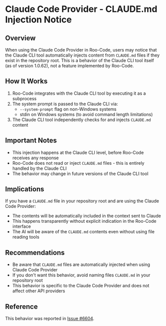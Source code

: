 # Claude Code Provider - CLAUDE.md Injection Notice

## Overview

When using the Claude Code Provider in Roo-Code, users may notice that the Claude CLI tool automatically injects content from `CLAUDE.md` files if they exist in the repository root. This is a behavior of the Claude CLI tool itself (as of version 1.0.62), not a feature implemented by Roo-Code.

## How It Works

1. Roo-Code integrates with the Claude CLI tool by executing it as a subprocess
2. The system prompt is passed to the Claude CLI via:
    - `--system-prompt` flag on non-Windows systems
    - stdin on Windows systems (to avoid command length limitations)
3. The Claude CLI tool independently checks for and injects `CLAUDE.md` content

## Important Notes

- This injection happens at the Claude CLI level, before Roo-Code receives any response
- Roo-Code does not read or inject `CLAUDE.md` files - this is entirely handled by the Claude CLI
- The behavior may change in future versions of the Claude CLI tool

## Implications

If you have a `CLAUDE.md` file in your repository root and are using the Claude Code Provider:

- The contents will be automatically included in the context sent to Claude
- This happens transparently without explicit indication in the Roo-Code interface
- The AI will be aware of the `CLAUDE.md` contents even without using file reading tools

## Recommendations

- Be aware that `CLAUDE.md` files are automatically injected when using Claude Code Provider
- If you don't want this behavior, avoid naming files `CLAUDE.md` in your repository root
- This behavior is specific to the Claude Code Provider and does not affect other API providers

## Reference

This behavior was reported in [Issue #6604](https://github.com/RooCodeInc/Roo-Code/issues/6604).
